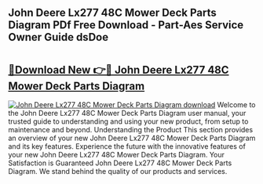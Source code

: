 ## John Deere Lx277 48C Mower Deck Parts Diagram PDf Free Download - Part-Aes Service Owner Guide dsDoe

# <h2><a href="http://dfmi6u.blite.top/?on=John+Deere+Lx277+48C+Mower+Deck+Parts+Diagram">🔗Download New 👉🔴 John Deere Lx277 48C Mower Deck Parts Diagram</a></h2>

[![John Deere Lx277 48C Mower Deck Parts Diagram download](https://i.imgur.com/lujVjoI.png)](http://dfmi6u.blite.top/?on=John+Deere+Lx277+48C+Mower+Deck+Parts+Diagram)
Welcome to the John Deere Lx277 48C Mower Deck Parts Diagram user manual, your trusted guide to understanding and using your new product, from setup to maintenance and beyond. Understanding the Product This section provides an overview of your new John Deere Lx277 48C Mower Deck Parts Diagram and its key features. Experience the future with the innovative features of your new John Deere Lx277 48C Mower Deck Parts Diagram. Your Satisfaction is Guaranteed John Deere Lx277 48C Mower Deck Parts Diagram. We stand behind the quality of our products and services.
